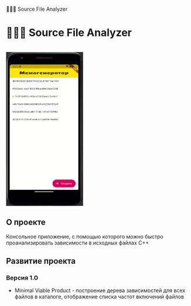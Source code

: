 🧑🏼‍💻 Source File Analyzer

# 🧑🏼‍💻 Source File Analyzer

<br/>
<img src="https://github.com/RNOVOSELOV/flutter_memogenerator/blob/main/resources/memogenerator.gif" width="210" height="420" />

## О проекте

Консольное приложение, с помощью которого можно быстро проанализировать зависимости в исходных файлах С++

## Развитие проекта

### Версия 1.0

- Minimal Viable Product - построение дерева зависимостей для всех файлов в каталоге, отображение списка частот включений файлов

